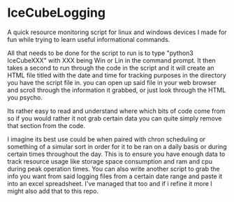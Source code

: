 # IceCubeLogging
A quick resource monitoring script for linux and windows devices I made for fun while trying to learn useful informational commands.

All that needs to be done for the script to run is to type "python3 IceCubeXXX" with XXX being Win or Lin in the command prompt. It then takes a second to run through the code in the script and it will create an HTML file titled with the date and time for tracking purposes in the directory you have the script file in. you can open up said file in your web browser and scroll through the information it grabbed, or just look through the HTML you psycho.

Its rather easy to read and understand where which bits of code come from so if you would rather it not grab certain data you can quite simply remove that section from the code.

I imagine its best use could be when paired with chron scheduling or something of a simular sort in order for it to be ran on a daily basis or during certain times throughout the day. This is to ensure you have enough data to track resource usage like storage space consumption and ram and cpu during peak operation times. You can also write another script to grab the info you want from said logging files from a certain date range and paste it into an excel spreadsheet. I've managed that too and if i refine it more I might also add that to this repo.


